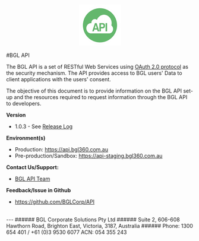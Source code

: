 <div align="center">
  <img src="images/bglapilogo.png" alt="BGL API Logo"/>
</div>

#BGL API

The BGL API is a set of RESTful Web Services using [OAuth 2.0 protocol](http://oauth.net/2/) as the security mechanism.
The API provides access to BGL users' Data to client applications with the users' consent.

The objective of this document is to provide information on the BGL API set-up and the resources required to request information through the BGL API to developers.



**Version**
* 1.0.3 - See [Release Log](https://github.com/BGLCorp/API/releases)


**Environment(s)**
* Production:
https://api.bgl360.com.au
* Pre-production/Sandbox:
https://api-staging.bgl360.com.au

**Contact Us/Support:**
*  [BGL API Team](mailto:wtan@bglcorp.com.au)

**Feedback/Issue in Github**
* https://github.com/BGLCorp/API





<br>
---
###### BGL Corporate Solutions Pty Ltd
###### Suite 2, 606-608 Hawthorn Road, Brighton East, Victoria, 3187, Australia
###### Phone: 1300 654 401 / +61 (0)3 9530 6077 ACN: 054 355 243

